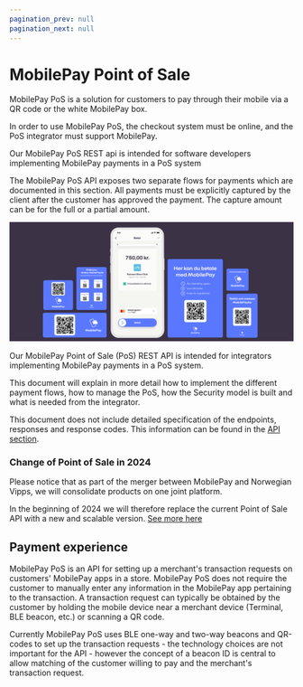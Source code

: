 ```yaml
---
pagination_prev: null
pagination_next: null
---
```


# MobilePay Point of Sale

MobilePay PoS is a solution for customers to pay through their mobile via a QR code or the white MobilePay box.

In order to use MobilePay PoS, the checkout system must be online, and the PoS integrator must support MobilePay.

Our MobilePay PoS REST api  is intended for software developers implementing MobilePay payments in a PoS system

The MobilePay PoS API exposes two separate flows for payments which are documented in this section. All payments must be explicitly captured by the client after the customer has approved the payment. The capture amount can be for the full or a partial amount.

![PoS hero](/img/Hero_POS.png)

Our MobilePay Point of Sale (PoS) REST API is intended for integrators implementing MobilePay payments in a PoS system.

This document will explain in more detail how to implement the different payment flows, how to manage the PoS, how the Security model is built and what is needed from the integrator.

This document does not include detailed specification of the endpoints, responses and response codes. This information can be found in the [API section](/api/pos).

### Change of Point of Sale in 2024
Please notice that as part of the merger between MobilePay and Norwegian Vipps, we will consolidate products on one joint platform. 

In the beginning of 2024 we will therefore replace the current Point of Sale API with a new and scalable version. 
[See more here](https://mobilepaygroup.com/products/new-platform)

## Payment experience

MobilePay PoS is an API for setting up a merchant's transaction requests on customers' MobilePay apps in a store. MobilePay PoS does not require the customer to manually enter any information in the MobilePay app pertaining to the transaction. A transaction request can typically be obtained by the customer by holding the mobile device near a merchant device (Terminal, BLE beacon, etc.) or scanning a QR code.

Currently MobilePay PoS uses BLE one-way and two-way beacons and QR-codes to set up the transaction requests - the technology choices are not important for the API - however the concept of a beacon ID is central to allow matching of the customer willing to pay and the merchant's transaction request.
